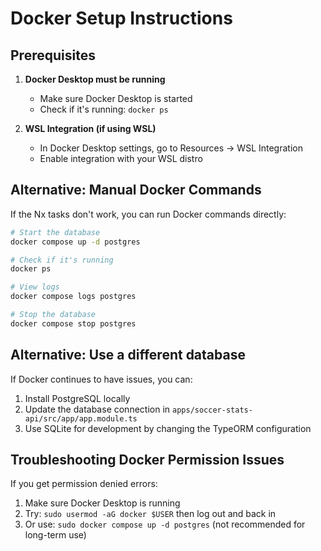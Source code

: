 # Docker Setup Instructions

## Prerequisites

1. **Docker Desktop must be running**

   - Make sure Docker Desktop is started
   - Check if it's running: `docker ps`

2. **WSL Integration (if using WSL)**
   - In Docker Desktop settings, go to Resources → WSL Integration
   - Enable integration with your WSL distro

## Alternative: Manual Docker Commands

If the Nx tasks don't work, you can run Docker commands directly:

```bash
# Start the database
docker compose up -d postgres

# Check if it's running
docker ps

# View logs
docker compose logs postgres

# Stop the database
docker compose stop postgres
```

## Alternative: Use a different database

If Docker continues to have issues, you can:

1. Install PostgreSQL locally
2. Update the database connection in `apps/soccer-stats-api/src/app/app.module.ts`
3. Use SQLite for development by changing the TypeORM configuration

## Troubleshooting Docker Permission Issues

If you get permission denied errors:

1. Make sure Docker Desktop is running
2. Try: `sudo usermod -aG docker $USER` then log out and back in
3. Or use: `sudo docker compose up -d postgres` (not recommended for long-term use)
